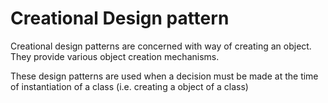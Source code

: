 # Creational Design pattern
Creational design patterns are concerned with way of creating an object. They provide various object creation mechanisms.

These design patterns are used when a decision must be made at the time of instantiation of a class (i.e. creating a object of a class)